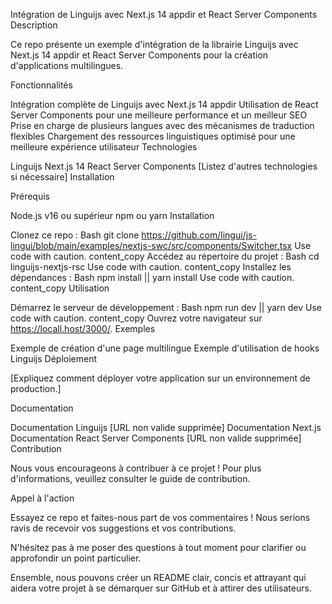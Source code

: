 Intégration de Linguijs avec Next.js 14 appdir et React Server Components
Description

Ce repo présente un exemple d'intégration de la librairie Linguijs avec Next.js 14 appdir et React Server Components pour la création d'applications multilingues.

Fonctionnalités

Intégration complète de Linguijs avec Next.js 14 appdir
Utilisation de React Server Components pour une meilleure performance et un meilleur SEO
Prise en charge de plusieurs langues avec des mécanismes de traduction flexibles
Chargement des ressources linguistiques optimisé pour une meilleure expérience utilisateur
Technologies

Linguijs
Next.js 14
React Server Components
[Listez d'autres technologies si nécessaire]
Installation

Prérequis

Node.js v16 ou supérieur
npm ou yarn
Installation

Clonez ce repo :
Bash
git clone https://github.com/lingui/js-lingui/blob/main/examples/nextjs-swc/src/components/Switcher.tsx
Use code with caution.
content_copy
Accédez au répertoire du projet :
Bash
cd linguijs-nextjs-rsc
Use code with caution.
content_copy
Installez les dépendances :
Bash
npm install || yarn install
Use code with caution.
content_copy
Utilisation

Démarrez le serveur de développement :
Bash
npm run dev || yarn dev
Use code with caution.
content_copy
Ouvrez votre navigateur sur https://locall.host/3000/.
Exemples

Exemple de création d'une page multilingue
Exemple d'utilisation de hooks Linguijs
Déploiement

[Expliquez comment déployer votre application sur un environnement de production.]

Documentation

Documentation Linguijs [URL non valide supprimée]
Documentation Next.js
Documentation React Server Components [URL non valide supprimée]
Contribution

Nous vous encourageons à contribuer à ce projet ! Pour plus d'informations, veuillez consulter le guide de contribution.

Appel à l'action

Essayez ce repo et faites-nous part de vos commentaires ! Nous serions ravis de recevoir vos suggestions et vos contributions.

N'hésitez pas à me poser des questions à tout moment pour clarifier ou approfondir un point particulier.

Ensemble, nous pouvons créer un README clair, concis et attrayant qui aidera votre projet à se démarquer sur GitHub et à attirer des utilisateurs.
